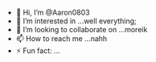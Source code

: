 - 👋 Hi, I’m @Aaron0803
- 👀 I’m interested in ...well everything;
- 💞️ I’m looking to collaborate on ...moreik 
- 📫 How to reach me ...nahh
- ⚡ Fun fact: ...

<!---
Aaron0803/Aaron0803 is a ✨ special ✨ repository because its `README.md` (this file) appears on your GitHub profile.
You can click the Preview link to take a look at your changes.
--->
